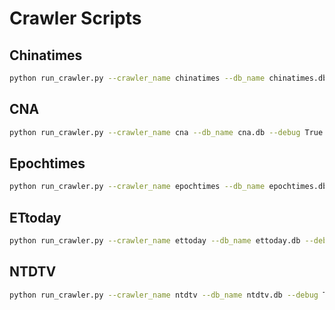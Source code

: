 # Crawler Scripts

## Chinatimes

```sh
python run_crawler.py --crawler_name chinatimes --db_name chinatimes.db --debug True --past_datetime=2010-01-01T00:00:00Z
```

## CNA

```sh
python run_crawler.py --crawler_name cna --db_name cna.db --debug True --past_datetime=2014-01-01T00:00:00Z
```

## Epochtimes

```sh
python run_crawler.py --crawler_name epochtimes --db_name epochtimes.db --debug True --past_datetime=2001-01-01T00:00:00Z
```

## ETtoday

```sh
python run_crawler.py --crawler_name ettoday --db_name ettoday.db --debug True --first_idx=1
```

## NTDTV

```sh
python run_crawler.py --crawler_name ntdtv --db_name ntdtv.db --debug True --past_datetime=2002-01-01T00:00:00Z
```
